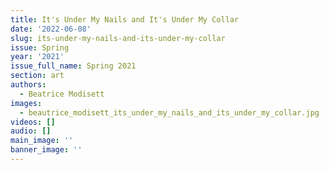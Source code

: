 ```yaml
---
title: It's Under My Nails and It's Under My Collar
date: '2022-06-08'
slug: its-under-my-nails-and-its-under-my-collar
issue: Spring
year: '2021'
issue_full_name: Spring 2021
section: art
authors:
  - Beatrice Modisett
images:
  - beautrice_modisett_its_under_my_nails_and_its_under_my_collar.jpg
videos: []
audio: []
main_image: ''
banner_image: ''
---
```


